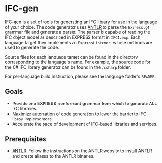 # IFC-gen  

IFC-gen is a set of tools for generating an IFC library for use in the language of your choice. The code generator uses [ANTLR](http://www.antlr.org) to parse the `Express.g4` grammar file and generate a parser. The parser is capable of reading the IFC object model as described in EXPRESS format in `IFC4.exp`. Each language target then implements an `ExpressListener`, whose methods are used to generate the code.

Source files for each language target can be found in the directory corresponding to the language's name. For example, the source code for the C# IFC library generator can be found in the `/csharp` folder. 

For per-language build instruction, please see the language folder's `README`.

## Goals
- Provide one EXPRESS-conformant grammar from which to generate ALL IFC libraries.
- Maximize automation of code generation to lower the barrier to IFC libray implementors.
- Accelerate the pace of development of IFC-based libraries and services.

## Prerequisites

- [ANTLR](http://www.antlr.org). Follow the instructions on the ANTLR website to install ANTLR and create aliases to the ANTLR binaries. 